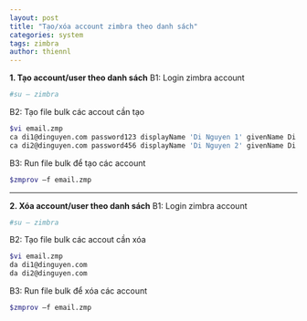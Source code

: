 ```yaml
---
layout: post
title: "Tạo/xóa account zimbra theo danh sách"
categories: system
tags: zimbra
author: thiennl
---
```


**1. Tạo account/user theo danh sách**
B1: Login zimbra account
```bash
#su – zimbra
```
B2: Tạo file bulk các accout cần tạo
```bash
$vi email.zmp
ca di1@dinguyen.com password123 displayName 'Di Nguyen 1' givenName Di sn Nguyen 
ca di2@dinguyen.com password456 displayName 'Di Nguyen 2' givenName Di sn Nguyen
```
B3: Run file bulk để tạo các account
```bash
$zmprov –f email.zmp
```

---
**2. Xóa account/user theo danh sách**
B1: Login zimbra account
```bash
#su – zimbra
```
B2: Tạo file bulk các accout cần xóa
```bash
$vi email.zmp
da di1@dinguyen.com
da di2@dinguyen.com
```
B3: Run file bulk để xóa các account
```bash
$zmprov –f email.zmp
```